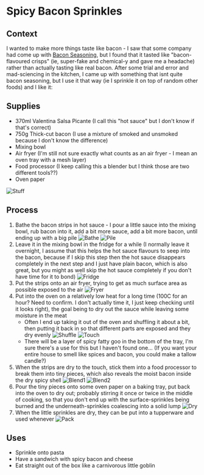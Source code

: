 Spicy Bacon Sprinkles
=====================

Context
-------
I wanted to make more things taste like bacon - I saw that some company had come up with
[Bacon Seasoning](https://www.deliciou.com/products/bacon-seasoning),
but I found that it tasted like "bacon-flavoured crisps" (ie, super-fake and chemical-y
and gave me a headache) rather than actually tasting like real bacon. After some trial and
error and mad-sciencing in the kitchen, I came up with something that isnt quite bacon
seasoning, but I use it that way (ie I sprinkle it on top of random other foods) and I
like it:

Supplies
--------

* 370ml Valentina Salsa Picante (I call this "hot sauce" but I don't know if that's correct)
* 750g Thick-cut bacon (I use a mixture of smoked and unsmoked because I don't know the difference)
* Mixing bowl
* Air fryer (I'm still not sure exactly what counts as an air fryer - I mean an oven tray with a mesh layer)
* Food processor (I keep calling this a blender but I think those are two different tools??)
* Oven paper

![Stuff](./spicy-bacon-sprinkles/stuff.jpeg?raw=true)

Process
-------
1. Bathe the bacon strips in hot sauce - I pour a little sauce into the mixing bowl, rub bacon into it, add a bit more sauce, add a bit more bacon, until ending up with a big pile
  ![Bathe](./spicy-bacon-sprinkles/bathe.jpeg?raw=true)
  ![Pile](./spicy-bacon-sprinkles/pile.jpeg?raw=true)
1. Leave it in the mixing bowl in the fridge for a while (I normally leave it overnight, I assume that this helps the hot sauce flavours to seep into the bacon, because if I skip this step then the hot sauce disappears completely in the next step and I just have plain bacon, which is also great, but you might as well skip the hot sauce completely if you don't have time for it to bond)
  ![Fridge](./spicy-bacon-sprinkles/fridge.jpeg?raw=true)
1. Put the strips onto an air fryer, trying to get as much surface area as possible exposed to the air
  ![Fryer](./spicy-bacon-sprinkles/fryer.jpeg?raw=true)
1. Put into the oven on a relatively low heat for a long time (100C for an hour? Need to confirm. I don't actually time it, I just keep checking until it looks right), the goal being to dry out the sauce while leaving some moisture in the meat
    * Often I end up taking it out of the oven and shuffling it about a bit, then putting it back in so that different parts are exposed and they dry evenly
    ![Shuffle](./spicy-bacon-sprinkles/shuffle.jpeg?raw=true)
    ![Touch](./spicy-bacon-sprinkles/touch.jpeg?raw=true)
    * There will be a layer of spicy fatty goo in the bottom of the tray, I'm sure there's a use for this but I haven't found one... (If you want your entire house to smell like spices and bacon, you could make a tallow candle?)
1. When the strips are dry to the touch, stick them into a food processor to break them into tiny pieces, which also reveals the moist bacon inside the dry spicy shell
  ![Blend1](./spicy-bacon-sprinkles/blend1.jpeg?raw=true)
  ![Blend2](./spicy-bacon-sprinkles/blend2.jpeg?raw=true)
1. Pour the tiny pieces onto some oven paper on a baking tray, put back into the oven to dry out; probably stirring it once or twice in the middle of cooking, so that you don't end up with the surface-sprinkles being burned and the underneath-sprinkles coalescing into a solid lump
  ![Dry](./spicy-bacon-sprinkles/dry.jpeg?raw=true)
1. When the little sprinkles are dry, they can be put into a tupperware and used whenever
  ![Pack](./spicy-bacon-sprinkles/pack.jpeg?raw=true)


Uses
----
* Sprinkle onto pasta
* Have a sandwich with spicy bacon and cheese
* Eat straight out of the box like a carnivorous little goblin

